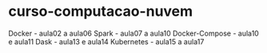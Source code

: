 # curso-computacao-nuvem

Docker - aula02 a aula06
Spark - aula07 a aula10
Docker-Compose - aula10 e aula11
Dask - aula13 e aula14
Kubernetes - aula15 a aula17